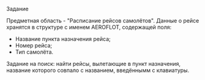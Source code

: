 Задание 

Предметная область - "Расписание рейсов самолётов".
Данные о рейсе хранятся в структуре с именем  AEROFLOT, содержащей поля:
- Название пункта назначения рейса;
- Номер рейса;
- Тип самолёта.

Задание на поиск: найти рейсы, вылетающие в пункт назначения, название которого совпало с названием, введённымм с клавиатуры. 
